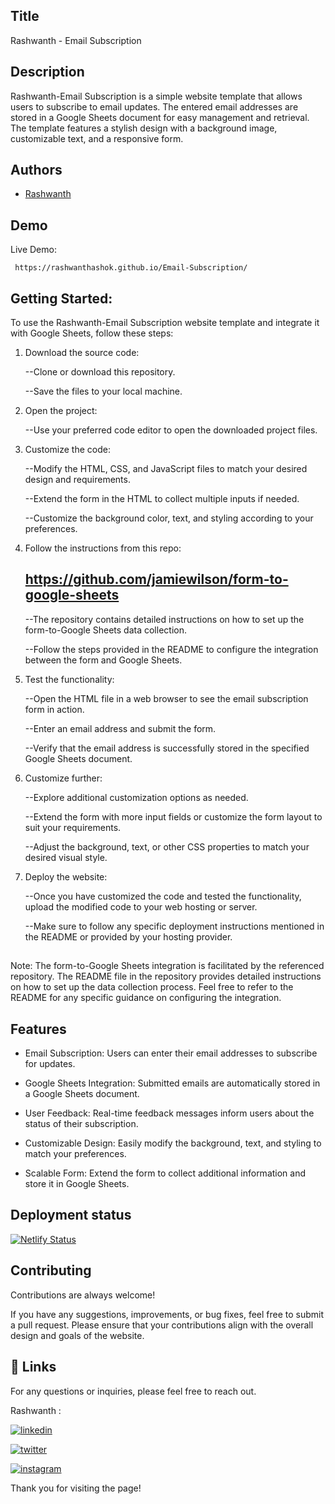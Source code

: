 
## Title

Rashwanth - Email Subscription
## Description 

Rashwanth-Email Subscription is a simple website template that allows users to subscribe to email updates. The entered email addresses are stored in a Google Sheets document for easy management and retrieval. The template features a stylish design with a background image, customizable text, and a responsive form.




## Authors

- [Rashwanth](https://github.com/rashwanthashok) 


## Demo

Live Demo:

     https://rashwanthashok.github.io/Email-Subscription/
## Getting Started:

To use the Rashwanth-Email Subscription website template and integrate it with Google Sheets, follow these steps:

1) Download the source code:

    --Clone or download this repository.

    --Save the files to your local machine.
    
2) Open the project:

    --Use your preferred code editor to open the downloaded project files.

3) Customize the code:

    --Modify the HTML, CSS, and JavaScript files to match your desired design and requirements.

    --Extend the form in the HTML to collect multiple inputs if needed.
    
    --Customize the background color, text, and styling according to your preferences.

4) Follow the instructions from this repo:
    ## https://github.com/jamiewilson/form-to-google-sheets

    --The repository contains detailed instructions on how to set up the form-to-Google Sheets data collection.

    --Follow the steps provided in the README to configure the integration between the form and Google Sheets.

5) Test the functionality:

    --Open the HTML file in a web browser to see the email subscription form in action.

    --Enter an email address and submit the form.

    --Verify that the email address is successfully stored in the specified Google Sheets document.

6) Customize further:

    --Explore additional customization options as needed.

    --Extend the form with more input fields or customize the form layout to suit your requirements.

    --Adjust the background, text, or other CSS properties to match your desired visual style.

7) Deploy the website:

    --Once you have customized the code and tested the functionality, upload the modified code to your web hosting or server.

    --Make sure to follow any specific deployment instructions mentioned in the README or provided by your hosting provider.
    
## 

Note: The form-to-Google Sheets integration is facilitated by the referenced repository. The README file in the repository provides detailed instructions on how to set up the data collection process. Feel free to refer to the README for any specific guidance on configuring the integration.
## Features

- Email Subscription: Users can enter their email addresses to subscribe for updates.

- Google Sheets Integration: Submitted emails are automatically stored in a Google Sheets document.

- User Feedback: Real-time feedback messages inform users about the status of their subscription.

- Customizable Design: Easily modify the background, text, and styling to match your preferences.

- Scalable Form: Extend the form to collect additional information and store it in Google Sheets.

## Deployment status

[![Netlify Status](https://api.netlify.com/api/v1/badges/f7bf3daa-ff51-4b00-8e78-435fdc56b15e/deploy-status)](https://app.netlify.com/sites/jsprojects18-email-subscriptions/deploys)
## Contributing

Contributions are always welcome!

If you have any suggestions, improvements, or bug fixes, feel free to submit a pull request. Please ensure that your contributions align with the overall design and goals of the website. 


## 🔗 Links

For any questions or inquiries, please feel free to reach out. 

Rashwanth :

[![linkedin](https://img.shields.io/badge/linkedin-0A66C2?style=for-the-badge&logo=linkedin&logoColor=white)](www.linkedin.com/in/rashwanth-ashok)


[![twitter](https://img.shields.io/badge/twitter-1DA1F2?style=for-the-badge&logo=twitter&logoColor=white)](https://twitter.com/AshokRashwanth)

[![instagram](https://img.shields.io/badge/instagram-E4405F?style=for-the-badge&logo=instagram&logoColor=white)](https://www.instagram.com/rashwanthashok/)


Thank you for visiting the page!
